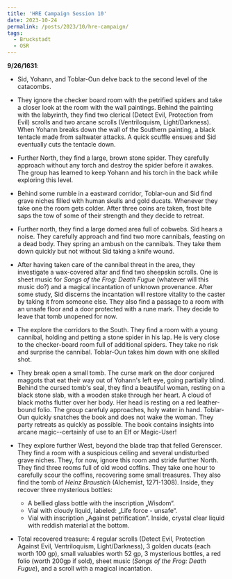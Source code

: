 ```yaml
---
title: 'HRE Campaign Session 10'
date: 2023-10-24
permalink: /posts/2023/10/hre-campaign/
tags:
  - Bruckstadt
  - OSR
---
```



**9/26/1631**:
- Sid, Yohann, and Toblar-Oun delve back to the second level of the catacombs.
- They ignore the checker board room with the petrified spiders and take a closer look at the room with the wall paintings. Behind the painting with the labyrinth, they find two clerical (Detect Evil, Protection from Evil) scrolls and two arcane scrolls (Ventriloquism, Light/Darkness). When Yohann breaks down the wall of the Southern painting, a black tentacle made from saltwater attacks. A quick scuffle ensues and Sid eventually cuts the tentacle down.
- Further North, they find a large, brown stone spider. They carefully approach without any torch and destroy the spider before it awakes. The group has learned to keep Yohann and his torch in the back while exploring this level.
- Behind some rumble in a eastward corridor, Toblar-oun and Sid find grave niches filled with human skulls and gold ducats. Whenever they take one the room gets colder. After three coins are taken, frost bite saps the tow of some of their strength and they decide to retreat. 
- Further north, they find a large domed area full of cobwebs. Sid hears a noise. They carefully approach and find two more cannibals, feasting on a dead body. They spring an ambush on the cannibals. They take them down quickly but not without Sid taking a knife wound. 
- After having taken care of the cannibal threat in the area, they investigate a wax-covered altar and find two sheepskin scrolls. One is sheet music for *Songs of the Frog: Death Fugue* (whatever will this music do?) and a magical incantation of unknown provenance. After some study, Sid discerns the incantation will restore vitality to the caster by taking it from someone else. They also find a passage to a room with an unsafe floor and a door protected with a rune mark. They decide to leave that tomb unopened for now.
- The explore the corridors to the South. They find a room with a young cannibal, holding and petting a stone spider in his lap. He is very close to the checker-board room full of additional spiders. They take no risk and surprise the cannibal. Toblar-Oun takes him down with one skilled shot.
- They break open a small tomb. The curse mark on the door conjured maggots that eat their way out of Yohann's left eye, going partially blind. Behind the cursed tomb's seal, they find a beautiful woman, resting on a black stone slab, with a wooden stake through her heart. A cloud of black moths flutter over her body. Her head is resting on a red leather-bound folio. The group carefuly approaches, holy water in hand. Toblar-Oun quickly snatches the book and does not wake the woman. They party retreats as quickly as possible. The book contains insights into arcane magic--certainly of use to an Elf or Magic-User!
- They explore further West, beyond the blade trap that felled Gerenscer. They find a room with a suspicious ceiling and several undisturbed grave niches. They, for now, ignore this room and stride further North. They find three rooms full of old wood coffins. They take one hour to carefully scour the coffins, recovering some small treasures. They also find the tomb of *Heinz Braustich* (Alchemist, 1271-1308). Inside, they recover three mysterious bottles:

  - A bellied glass bottle with the inscription „Wisdom“.
  - Vial with cloudy liquid, labeled: „Life force - unsafe“.
  - Vial with inscription „Against petrification“. Inside, crystal clear liquid with reddish material at the bottom.
  
- Total recovered treasure: 4 regular scrolls (Detect Evil, Protection Against Evil, Ventriloquism, Light/Darkness), 3 golden ducats (each worth 100 gp), small valuables worth 52 gp, 3 mysterious bottles, a red folio (worth 200gp if sold), sheet music (*Songs of the Frog: Death Fugue*), and a scroll with a magical incantation. 


